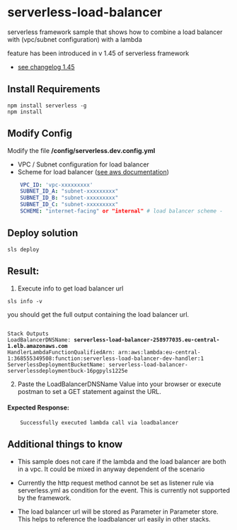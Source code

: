 # serverless-load-balancer
serverless framework sample that shows how to combine a load balancer with (vpc/subnet configuration) with a lambda

feature has been introduced in v 1.45 of serverless framework
- [see changelog 1.45](https://github.com/serverless/serverless/blob/master/CHANGELOG.md#1450-2019-06-12)

## Install Requirements
```
npm install serverless -g
npm install
```

## Modify Config
Modify the file **/config/serverless.dev.config.yml** 
- VPC / Subnet configuration for load balancer
- Scheme for load balancer ([see aws documentation](https://docs.aws.amazon.com/elasticloadbalancing/latest/userguide/how-elastic-load-balancing-works.html#load-balancer-scheme))
```yaml
    VPC_ID: 'vpc-xxxxxxxxx'
    SUBNET_ID_A: "subnet-xxxxxxxxx"
    SUBNET_ID_B: "subnet-xxxxxxxxx"
    SUBNET_ID_C: "subnet-xxxxxxxxx"
    SCHEME: "internet-facing" or "internal" # load balancer scheme - 
```

## Deploy solution
```
sls deploy
```

## Result:
1. Execute info to get load balancer url
```
sls info -v
```

you should get the full output containing the load balancer url.
<pre><code>
Stack Outputs
LoadBalancerDNSName: <b>serverless-load-balancer-258977035.eu-central-1.elb.amazonaws.com</b>
HandlerLambdaFunctionQualifiedArn: arn:aws:lambda:eu-central-1:368555349508:function:serverless-load-balancer-dev-handler:1
ServerlessDeploymentBucketName: serverless-load-balancer-serverlessdeploymentbuck-16pgpyls1225e
</code></pre>


2. Paste the LoadBalancerDNSName Value into your browser or execute postman to set a GET statement against the URL.

#### Expected Response:
```
    Successfully executed lambda call via loadbalancer
```


## Additional things to know

- This sample does not care if the lambda and the load balancer are both in a vpc. It could be mixed in anyway dependent of the scenario

- Currently the http request method cannot be set as listener rule via serverless.yml as condition for the event. This is currently not supported by the framework.

- The load balancer url will be stored as Parameter in Parameter store. This helps to reference the loadbalancer url easily in other stacks.